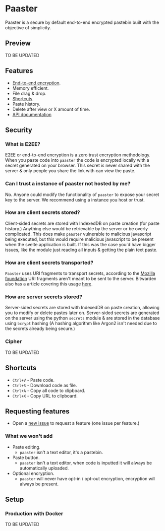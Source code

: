 # Paaster

Paaster is a secure by default end-to-end encrypted pastebin built with the objective of simplicity.

## Preview

TO BE UPDATED

## Features

- [End-to-end encryption](#what-is-e2ee).
- Memory efficient.
- File drag & drop.
- [Shortcuts](#shortcuts).
- Paste history.
- Delete after view or X amount of time.
- [API documentation](https://api.paaster.io/api/documentation)

## Security

### What is E2EE?

E2EE or end-to-end encryption is a zero trust encryption methodology. When you paste code into `paaster` the code is encrypted locally with a secret generated on your browser. This secret is never shared with the server & only people you share the link with can view the paste.

### Can I trust a instance of paaster not hosted by me?

No. Anyone could modify the functionality of `paaster` to expose your secret key to the server. We recommend using a instance you host or trust.

### How are client secrets stored?

Client-sided secrets are stored with IndexedDB on paste creation (for paste history.) Anything else would be retrievable by the server or be overly complicated. This does make `paaster` vulnerable to malicious javascript being executed, but this would require malicious javascript to be present when the svelte application is built. If this was the case you'd have bigger issues, like the module just reading all inputs & getting the plain text paste.

### How are client secrets transported?

`Paaster` uses URI fragments to transport secrets, according to the [Mozilla foundation](https://developer.mozilla.org/en-US/docs/Learn/Common_questions/What_is_a_URL#anchor) URI fragments aren't meant to be sent to the server. Bitwarden also has a article covering this usage [here](https://bitwarden.com/blog/bitwarden-send-how-it-works/).

### How are server secrets stored?

Server-sided secrets are stored with IndexedDB on paste creation, allowing you to modify or delete pastes later on. Server-sided secrets are generated on the server using the python `secrets` module & are stored in the database using `bcrypt` hashing (A hashing algorithm like Argon2 isn't needed due to the secrets already being secure.)

### Cipher

TO BE UPDATED

## Shortcuts

- `Ctrl+V` - Paste code.
- `Ctrl+S` - Download code as file.
- `Ctrl+A` - Copy all code to clipboard.
- `Ctrl+X` - Copy URL to clipboard.

## Requesting features

- Open a [new issue](https://github.com/WardPearce/paaster/issues/new) to request a feature (one issue per feature.)

### What we won't add

- Paste editing.
  - `paaster` isn't a text editor, it's a pastebin.
- Paste button.
  - `paaster` isn't a text editor, when code is inputted it will always be automatically uploaded.
- Optional encryption.
  - `paaster` will never have opt-in / opt-out encryption, encryption will always be present.

## Setup

### Production with Docker

TO BE UPDATED
